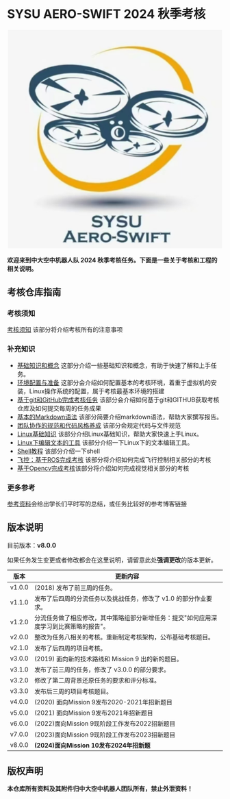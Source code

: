 # SYSU AERO-SWIFT 2024 秋季考核

<p align="center">
  <img src="./logo.png" alt="Swift Team Logo" width="500"/>
</p>

**欢迎来到中大空中机器人队 2024 秋季考核任务。下面是一些关于考核和工程的相关说明。**

## 考核仓库指南

### 考核须知

[考核须知](./doc/考核须知.md) 该部分将介绍考核所有的注意事项

### 补充知识
+ [基础知识和概念](./doc/基础知识和概念.md) 这部分介绍一些基础知识和概念，有助于快速了解和上手任务。
+ [环境配置与准备](./doc/环境配置与准备.md) 这部分会介绍如何配置基本的考核环境，着重于虚拟机的安装，Linux操作系统的配置，属于考核最基本环境的搭建
+ [基于git和GitHub完成考核任务](./doc/基于git和GitHub完成考核任务.md) 该部分会介绍如何基于git和GITHUB获取考核仓库及如何提交每周的任务成果
+ [基本的Markdown语法](./doc/基本的Markdown语法.md) 该部分简要介绍markdown语法，帮助大家撰写报告。
+ [团队协作的规范和代码风格养成](./doc/团队协同的规范.md) 该部分会规定代码与文件规范
+ [Linux基础知识](./doc/Linux基础知识.md) 该部分介绍Linux基础知识，帮助大家快速上手Linux。
+ [Linux下编辑文本的工具](./doc/Linux下编辑文本的工具.md) 该部分介绍一下Linux下的文本编辑工具。
+ [Shell教程](./doc/Shell教程.md) 该部分介绍一下shell
+ [飞控：基于ROS完成考核](./doc/飞控：基于ROS完成考核.md) 该部分将介绍如何完成飞行控制相关部分的考核
+ [基于Opencv完成考核](./doc/视觉：基于OpenCV完成考核.md)该部分将介绍如何完成视觉相关部分的考核

### 更多参考
[参考资料](./doc/参考资料.md)会给出学长们平时写的总结，或任务比较好的参考博客链接

## 版本说明

目前版本：**v8.0.0**

如果任务发生变更或者修改都会在这里说明，请留意此处**强调更改**的版本更新。

| 版本       | 更新内容                                                     |
| ---------- | ------------------------------------------------------------ |
| v1.0.0     | (2018) 发布了前三周的任务。                                  |
| v1.1.0     | 发布了后四周的分流任务以及挑战任务，修改了 v1.0 的部分作业要求。 |
| v1.2.0     | 分流任务做了相应修改，其中策略组部分新增任务：提交"如何应用深度学习到比赛策略的报告"。 |
| v2.0.0     | 整改为任务八相关的考核。重新制定考核架构，公布基础考核题目。 |
| v2.1.0     | 发布了后四周的项目考核。                                     |
| v3.0.0     | (2019) 面向新的技术路线和 Mission 9 出的新的题目。           |
| v3.1.0     | 发布了前三周的任务，修改了 v3.0.0 的部分要求。               |
| v3.2.0     | 修改了第二周背景还原任务的要求和评分标准。|
| v3.3.0     | 发布后三周的项目考核题目。                                   |
| v4.0.0     | (2020) 面向Mission 9发布2020-2021年招新题目                  |
| v5.0.0 | (2021) 面向Mission 9发布2021年招新题目                   |
|v6.0.0|(2022)面向Mission 9现阶段工作发布2022招新题目|
|v7.0.0|(2023)面向Mission 9现阶段工作发布2023招新题目|
|v8.0.0|**(2024)面向Mission 10发布2024年招新题**|



## 版权声明

**本仓库所有资料及其附件归中大空中机器人团队所有，禁止外泄资料！**

